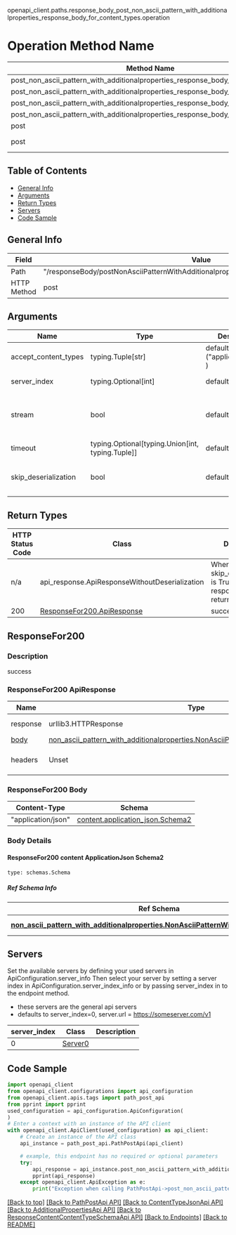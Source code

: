 openapi_client.paths.response_body_post_non_ascii_pattern_with_additionalproperties_response_body_for_content_types.operation
# Operation Method Name

| Method Name | Api Class | Notes |
| ----------- | --------- | ----- |
| post_non_ascii_pattern_with_additionalproperties_response_body_for_content_types | [PathPostApi](../../apis/tags/path_post_api.md) | This api is only for tag=path.post |
| post_non_ascii_pattern_with_additionalproperties_response_body_for_content_types | [ContentTypeJsonApi](../../apis/tags/content_type_json_api.md) | This api is only for tag=contentType_json |
| post_non_ascii_pattern_with_additionalproperties_response_body_for_content_types | [AdditionalPropertiesApi](../../apis/tags/additional_properties_api.md) | This api is only for tag=additionalProperties |
| post_non_ascii_pattern_with_additionalproperties_response_body_for_content_types | [ResponseContentContentTypeSchemaApi](../../apis/tags/response_content_content_type_schema_api.md) | This api is only for tag=response.content.contentType.schema |
| post | ApiForPost | This api is only for this endpoint |
| post | ResponseBodyPostNonAsciiPatternWithAdditionalpropertiesResponseBodyForContentTypes | This api is only for path=/responseBody/postNonAsciiPatternWithAdditionalpropertiesResponseBodyForContentTypes |

## Table of Contents
- [General Info](#general-info)
- [Arguments](#arguments)
- [Return Types](#return-types)
- [Servers](#servers)
- [Code Sample](#code-sample)

## General Info
| Field | Value |
| ----- | ----- |
| Path | "/responseBody/postNonAsciiPatternWithAdditionalpropertiesResponseBodyForContentTypes" |
| HTTP Method | post |

## Arguments

Name | Type | Description  | Notes
------------- | ------------- | ------------- | -------------
accept_content_types | typing.Tuple[str] | default is ("application/json", ) | Tells the server the content type(s) that are accepted by the client
server_index | typing.Optional[int] | default is None | Allows one to select a different [server](#servers). If not None, must be one of [0]
stream | bool | default is False | if True then the response.content will be streamed and loaded from a file like object. When downloading a file, set this to True to force the code to deserialize the content to a FileSchema file
timeout | typing.Optional[typing.Union[int, typing.Tuple]] | default is None | the timeout used by the rest client
skip_deserialization | bool | default is False | when True, headers and body will be unset and an instance of api_response.ApiResponseWithoutDeserialization will be returned

## Return Types

HTTP Status Code | Class | Description
------------- | ------------- | -------------
n/a | api_response.ApiResponseWithoutDeserialization | When skip_deserialization is True this response is returned
200 | [ResponseFor200.ApiResponse](#responsefor200-apiresponse) | success

## ResponseFor200

### Description
success

### ResponseFor200 ApiResponse
Name | Type | Description  | Notes
------------- | ------------- | ------------- | -------------
response | urllib3.HTTPResponse | Raw response |
[body](#responsefor200-body) | [non_ascii_pattern_with_additionalproperties.NonAsciiPatternWithAdditionalpropertiesDict](../../components/schema/non_ascii_pattern_with_additionalproperties.md#nonasciipatternwithadditionalpropertiesdict) |  |
headers | Unset | headers were not defined |

### ResponseFor200 Body
Content-Type | Schema
------------ | -------
"application/json" | [content.application_json.Schema2](#responsefor200-content-applicationjson-schema2)

### Body Details
#### ResponseFor200 content ApplicationJson Schema2
```
type: schemas.Schema
```

##### Ref Schema Info
Ref Schema | Input Type | Output Type
---------- | ---------- | -----------
[**non_ascii_pattern_with_additionalproperties.NonAsciiPatternWithAdditionalproperties**](../../components/schema/non_ascii_pattern_with_additionalproperties.md) | [non_ascii_pattern_with_additionalproperties.NonAsciiPatternWithAdditionalpropertiesDictInput](../../components/schema/non_ascii_pattern_with_additionalproperties.md#nonasciipatternwithadditionalpropertiesdictinput), [non_ascii_pattern_with_additionalproperties.NonAsciiPatternWithAdditionalpropertiesDict](../../components/schema/non_ascii_pattern_with_additionalproperties.md#nonasciipatternwithadditionalpropertiesdict) | [non_ascii_pattern_with_additionalproperties.NonAsciiPatternWithAdditionalpropertiesDict](../../components/schema/non_ascii_pattern_with_additionalproperties.md#nonasciipatternwithadditionalpropertiesdict)

## Servers

Set the available servers by defining your used servers in ApiConfiguration.server_info
Then select your server by setting a server index in ApiConfiguration.server_index_info or by
passing server_index in to the endpoint method.
- these servers are the general api servers
- defaults to server_index=0, server.url = https://someserver.com/v1

server_index | Class | Description
------------ | ----- | ------------
0 | [Server0](../../servers/server_0.md) |

## Code Sample

```python
import openapi_client
from openapi_client.configurations import api_configuration
from openapi_client.apis.tags import path_post_api
from pprint import pprint
used_configuration = api_configuration.ApiConfiguration(
)
# Enter a context with an instance of the API client
with openapi_client.ApiClient(used_configuration) as api_client:
    # Create an instance of the API class
    api_instance = path_post_api.PathPostApi(api_client)

    # example, this endpoint has no required or optional parameters
    try:
        api_response = api_instance.post_non_ascii_pattern_with_additionalproperties_response_body_for_content_types()
        pprint(api_response)
    except openapi_client.ApiException as e:
        print("Exception when calling PathPostApi->post_non_ascii_pattern_with_additionalproperties_response_body_for_content_types: %s\n" % e)
```

[[Back to top]](#top)
[[Back to PathPostApi API]](../../apis/tags/path_post_api.md)
[[Back to ContentTypeJsonApi API]](../../apis/tags/content_type_json_api.md)
[[Back to AdditionalPropertiesApi API]](../../apis/tags/additional_properties_api.md)
[[Back to ResponseContentContentTypeSchemaApi API]](../../apis/tags/response_content_content_type_schema_api.md)
[[Back to Endpoints]](../../../README.md#Endpoints) [[Back to README]](../../../README.md)